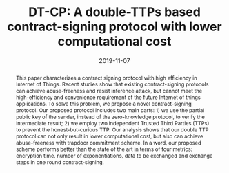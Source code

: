 ---
title: "DT-CP: A double-TTPs based contract-signing protocol with lower computational cost"
abstract: "This paper characterizes a contract signing protocol with high efficiency in Internet of Things. Recent studies show that existing contract-signing protocols can achieve abuse-freeness and resist inference attack, but cannot meet the high-efficiency and convenience requirement of the future Internet of things applications. To solve this problem, we propose a novel contract-signing protocol. Our proposed protocol includes two main parts: 1) we use the partial public key of the sender, instead of the zero-knowledge protocol, to verify the intermediate result; 2) we employ two independent Trusted Third Parties (TTPs) to prevent the honest-but-curious TTP. Our analysis shows that our double TTP protocol can not only result in lower computational cost, but also can achieve abuse-freeness with trapdoor commitment scheme. In a word, our proposed scheme performs better than the state of the art in terms of four metrics: encryption time, number of exponentiations, data to be exchanged and exchange steps in one round contract-signing."
collection: publications
permalink: /publication/xu2020tt
date: 2019-11-07
venue: 'IEEE Access'
paperurl: '/files/pdf/papers/xu2019dt.pdf'
#url_pdf: "https://gala.gre.ac.uk/id/eprint/28670/1/28670%20
link: 'https://ieeexplore.ieee.org/abstract/document/8894107'
citation: 'Guangquan Xu, Yao Zhang, Litao Jiao, Emmanouil Panaousis, Kaitai Liang, Hao Wang, Xiaotong Li (2019). 
  &quot;DT-CP: A double-TTPs based contract-signing protocol with lower computational cost.&quot;
  <i>IEEE Access</i>, 7, 174740 - 174749.
  <span style="color:#2979ab;">(JCR 2019: 3.745, CiteScore 2019: 3.9)</span>'
---